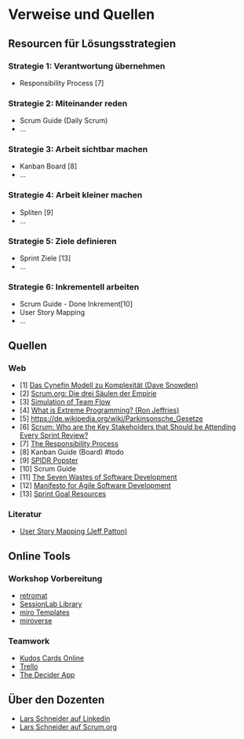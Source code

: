 # Verweise und Quellen

## Resourcen für Lösungsstrategien

### Strategie 1: Verantwortung übernehmen

- Responsibility Process [7]

### Strategie 2: Miteinander reden

- Scrum Guide (Daily Scrum)
- ...

### Strategie 3: Arbeit sichtbar machen

- Kanban Board [8]
- ...

### Strategie 4: Arbeit kleiner machen

- Spliten [9]
- ...

### Strategie 5: Ziele definieren

- Sprint Ziele [13]
- ...

### Strategie 6: Inkrementell arbeiten

- Scrum Guide - Done Inkrement[10] 
- User Story Mapping
- ...

## Quellen

### Web

- [1] [Das Cynefin Modell zu Komplexität (Dave Snowden)](https://www.youtube.com/watch?v=N7oz366X0-8)
- [2] [Scrum.org: Die drei Säulen der Empirie](https://www.scrum.org/resources/blog/three-pillars-empiricism-scrum)
- [3] [Simulation of Team Flow](https://www.youtube.com/watch?v=bhpQKA9XYcE)
- [4] [What is Extreme Programming? (Ron Jeffries)](https://ronjeffries.com/xprog/what-is-extreme-programming/)
- [5] https://de.wikipedia.org/wiki/Parkinsonsche_Gesetze
- [6] [Scrum: Who are the Key Stakeholders that Should be Attending Every Sprint Review?](https://www.scrum.org/resources/blog/scrum-who-are-key-stakeholders-should-be-attending-every-sprint-review)
- [7] [The Responsibility Process](https://www.selbstfuehren.de/post/the-responsibility-process)
- [8] Kanban Guide (Board) #todo
- [9] [SPIDR Popster](https://www.mountaingoatsoftware.com/exclusive/spidr-poster-download)
- [10] Scrum Guide
- [11] [The Seven Wastes of Software Development](https://dzone.com/articles/seven-wastes-software)
- [12] [Manifesto for Agile Software Development](https://agilemanifesto.org/)
- [13] [Sprint Goal Resources](https://medium.com/the-liberators/tagged/sprint-goal)

### Literatur

- [User Story Mapping (Jeff Patton)](https://www.goodreads.com/book/show/23223134)

## Online Tools

### Workshop Vorbereitung

- [retromat](https://retromat.org/de)
- [SessionLab Library](https://www.sessionlab.com/library)
- [miro Templates](https://miro.com/de/templates/)
- [miroverse](https://miro.com/miroverse/)

### Teamwork

- [Kudos Cards Online](https://kudobox.co)
- [Trello](https://trello.com)
- [The Decider App](https://thedecider.app)

## Über den Dozenten

- [Lars Schneider auf Linkedin](https://www.linkedin.com/in/schneiderlars80/)
- [Lars Schneider auf Scrum.org](https://www.scrum.org/user/729295/)
